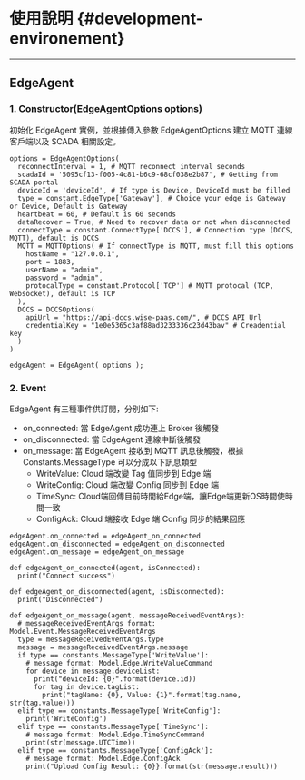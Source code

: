 # 使用說明 {#development-environement}

---

## EdgeAgent
### 1. Constructor\(EdgeAgentOptions options\)
初始化 EdgeAgent 實例，並根據傳入參數 EdgeAgentOptions 建立 MQTT 連線客戶端以及 SCADA 相關設定。

```
options = EdgeAgentOptions(
  reconnectInterval = 1, # MQTT reconnect interval seconds
  scadaId = '5095cf13-f005-4c81-b6c9-68cf038e2b87', # Getting from SCADA portal
  deviceId = 'deviceId', # If type is Device, DeviceId must be filled
  type = constant.EdgeType['Gateway'], # Choice your edge is Gateway or Device, Default is Gateway
  heartbeat = 60, # Default is 60 seconds
  dataRecover = True, # Need to recover data or not when disconnected
  connectType = constant.ConnectType['DCCS'], # Connection type (DCCS, MQTT), default is DCCS
  MQTT = MQTTOptions( # If connectType is MQTT, must fill this options
    hostName = "127.0.0.1",
    port = 1883,
    userName = "admin",
    password = "admin",
    protocalType = constant.Protocol['TCP'] # MQTT protocal (TCP, Websocket), default is TCP
  ),
  DCCS = DCCSOptions(
    apiUrl = "https://api-dccs.wise-paas.com/", # DCCS API Url
    credentialKey = "1e0e5365c3af88ad3233336c23d43bav" # Creadential key
  )
)

edgeAgent = EdgeAgent( options );
```

### 2. Event
EdgeAgent 有三種事件供訂閱，分別如下:
* on_connected: 當 EdgeAgent 成功連上 Broker 後觸發
* on_disconnected: 當 EdgeAgent 連線中斷後觸發
* on_message: 當 EdgeAgent 接收到 MQTT 訊息後觸發，根據 Constants.MessageType 可以分成以下訊息類型
  * WriteValue: Cloud 端改變 Tag 值同步到 Edge 端
  * WriteConfig: Cloud 端改變 Config 同步到 Edge 端
  * TimeSync: Cloud端回傳目前時間給Edge端，讓Edge端更新OS時間使時間一致
  * ConfigAck: Cloud 端接收 Edge 端 Config 同步的結果回應

```
edgeAgent.on_connected = edgeAgent_on_connected
edgeAgent.on_disconnected = edgeAgent_on_disconnected
edgeAgent.on_message = edgeAgent_on_message

def edgeAgent_on_connected(agent, isConnected):
  print("Connect success")

def edgeAgent_on_disconnected(agent, isDisconnected):
  print("Disconnected")

def edgeAgent_on_message(agent, messageReceivedEventArgs):
  # messageReceivedEventArgs format: Model.Event.MessageReceivedEventArgs
  type = messageReceivedEventArgs.type
  message = messageReceivedEventArgs.message
  if type == constants.MessageType['WriteValue']:
    # message format: Model.Edge.WriteValueCommand
    for device in message.deviceList:
      print("deviceId: {0}".format(device.id))
      for tag in device.tagList:
        print("tagName: {0}, Value: {1}".format(tag.name, str(tag.value)))
  elif type == constants.MessageType['WriteConfig']:
    print('WriteConfig')
  elif type == constants.MessageType['TimeSync']:
    # message format: Model.Edge.TimeSyncCommand
    print(str(message.UTCTime))
  elif type == constants.MessageType['ConfigAck']:
    # message format: Model.Edge.ConfigAck
    print("Upload Config Result: {0}}.format(str(message.result)))
```
